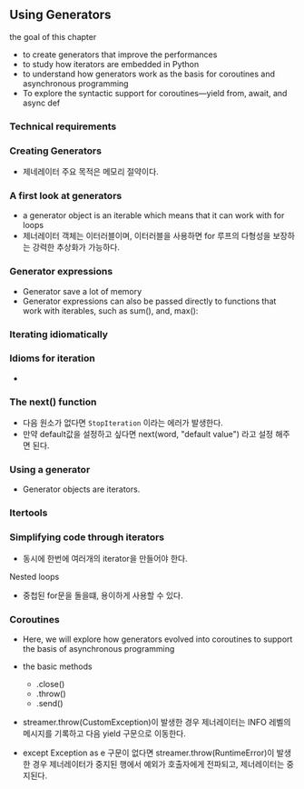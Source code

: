 
## Using Generators

the goal of this chapter
- to create generators that improve the performances
- to study how iterators are embedded in Python
- to understand how generators work   as the basis for coroutines and asynchronous programming
- To explore the syntactic support for coroutines—yield from, await, and async def



### Technical requirements

### Creating Generators
- 제네레이터 주요 목적은 메모리 절약이다.

### A first look at generators
- a generator object is an iterable which means that it can work with for loops
- 제너레이터 객체는 이터러블이며, 이터러블을 사용하면 for 루프의 다형성을 보장하는 강력한 추상화가 가능하다.


### Generator expressions
- Generator save a lot of memory
- Generator expressions can also be passed directly to functions that work with iterables, such as sum(), and, max():

### Iterating idiomatically

### Idioms for iteration
- 
### The next() function
- 다음 원소가 없다면 `StopIteration` 이라는 에러가 발생한다.
- 만약 default값을 설정하고 싶다면 next(word, "default value") 라고 설정 해주면 된다.

### Using a generator
- Generator objects are iterators.

### Itertools


### Simplifying code through iterators
- 동시에 한번에 여러개의 iterator을 만들어야 한다.

Nested loops
- 중첩된 for문을 돌을떄, 용이하게 사용할 수 있다.


### Coroutines
- Here, we will explore how generators evolved into coroutines to support the basis of asynchronous programming
- the basic methods 
  - .close()
  - .throw()
  - .send()


- streamer.throw(CustomException)이 발생한 경우 제너레이터는 INFO 레벨의 메시지를 기록하고 다음 yield 구문으로 이동한다.
- except Exception as e 구문이 없다면 streamer.throw(RuntimeError)이 발생한 경우 제너레이터가 중지된 행에서 예외가 호출자에게 전파되고, 제너레이터는 중지된다.